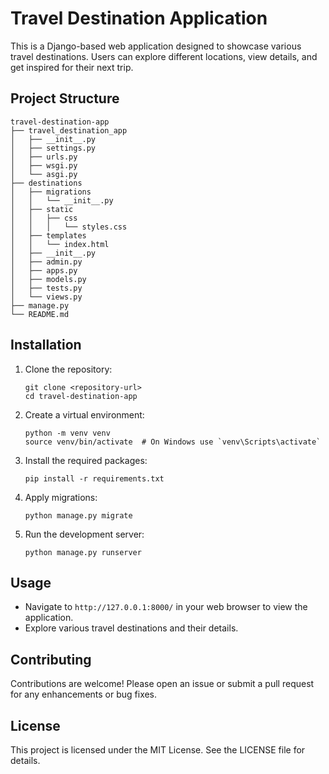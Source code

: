 # Travel Destination Application

This is a Django-based web application designed to showcase various travel destinations. Users can explore different locations, view details, and get inspired for their next trip.

## Project Structure

```
travel-destination-app
├── travel_destination_app
│   ├── __init__.py
│   ├── settings.py
│   ├── urls.py
│   ├── wsgi.py
│   └── asgi.py
├── destinations
│   ├── migrations
│   │   └── __init__.py
│   ├── static
│   │   ├── css
│   │   │   └── styles.css
│   ├── templates
│   │   └── index.html
│   ├── __init__.py
│   ├── admin.py
│   ├── apps.py
│   ├── models.py
│   ├── tests.py
│   └── views.py
├── manage.py
└── README.md
```

## Installation

1. Clone the repository:
   ```
   git clone <repository-url>
   cd travel-destination-app
   ```

2. Create a virtual environment:
   ```
   python -m venv venv
   source venv/bin/activate  # On Windows use `venv\Scripts\activate`
   ```

3. Install the required packages:
   ```
   pip install -r requirements.txt
   ```

4. Apply migrations:
   ```
   python manage.py migrate
   ```

5. Run the development server:
   ```
   python manage.py runserver
   ```

## Usage

- Navigate to `http://127.0.0.1:8000/` in your web browser to view the application.
- Explore various travel destinations and their details.

## Contributing

Contributions are welcome! Please open an issue or submit a pull request for any enhancements or bug fixes.

## License

This project is licensed under the MIT License. See the LICENSE file for details.